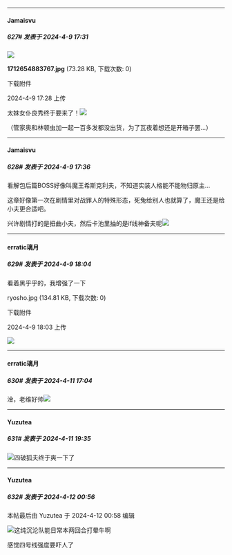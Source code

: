﻿
*****

####  Jamaisvu  
##### 627#       发表于 2024-4-9 17:31

<img src="https://img.saraba1st.com/forum/202404/09/172855kfalb46rv6zmdrfp.jpg" referrerpolicy="no-referrer">

<strong>1712654883767.jpg</strong> (73.28 KB, 下载次数: 0)

下载附件

2024-4-9 17:28 上传

太妹女仆良秀终于要来了！<img src="https://static.saraba1st.com/image/smiley/face2017/079.png" referrerpolicy="no-referrer">

（管家奥和林顿虫加一起一百多发都没出货，为了瓦夜着想还是开箱子罢...）


*****

####  Jamaisvu  
##### 628#       发表于 2024-4-9 17:36

看解包后篇BOSS好像叫魔王希斯克利夫，不知道实装人格能不能物归原主...

这章好像第一次在剧情里对战罪人的特殊形态，死兔给别人也就算了，魔王还是给小夫更合适吧。

兴许剧情打的是扭曲小夫，然后卡池里抽的是if线神备夫呢<img src="https://static.saraba1st.com/image/smiley/face2017/040.png" referrerpolicy="no-referrer">


*****

####  erratic璃月  
##### 629#       发表于 2024-4-9 18:04

看着黑乎乎的，我增强了一下

ryosho.jpg
(134.81 KB, 下载次数: 0)

下载附件

2024-4-9 18:03 上传

<img src="https://img.saraba1st.com/forum/202404/09/180358lxbxskq5zpc0pkg9.jpg" referrerpolicy="no-referrer">


*****

####  erratic璃月  
##### 630#       发表于 2024-4-11 17:04

淦，老维好帅<img src="https://static.saraba1st.com/image/smiley/face2017/075.png" referrerpolicy="no-referrer">


*****

####  Yuzutea  
##### 631#       发表于 2024-4-11 19:35

<img src="https://static.saraba1st.com/image/smiley/face2017/067.png" referrerpolicy="no-referrer">四破狐夫终于爽一下了


*****

####  Yuzutea  
##### 632#       发表于 2024-4-12 00:56

 本帖最后由 Yuzutea 于 2024-4-12 00:58 编辑 

<img src="https://static.saraba1st.com/image/smiley/face2017/067.png" referrerpolicy="no-referrer">这纯沉沦队能日常本两回合打晕牛啊

感觉四号线强度要吓人了

